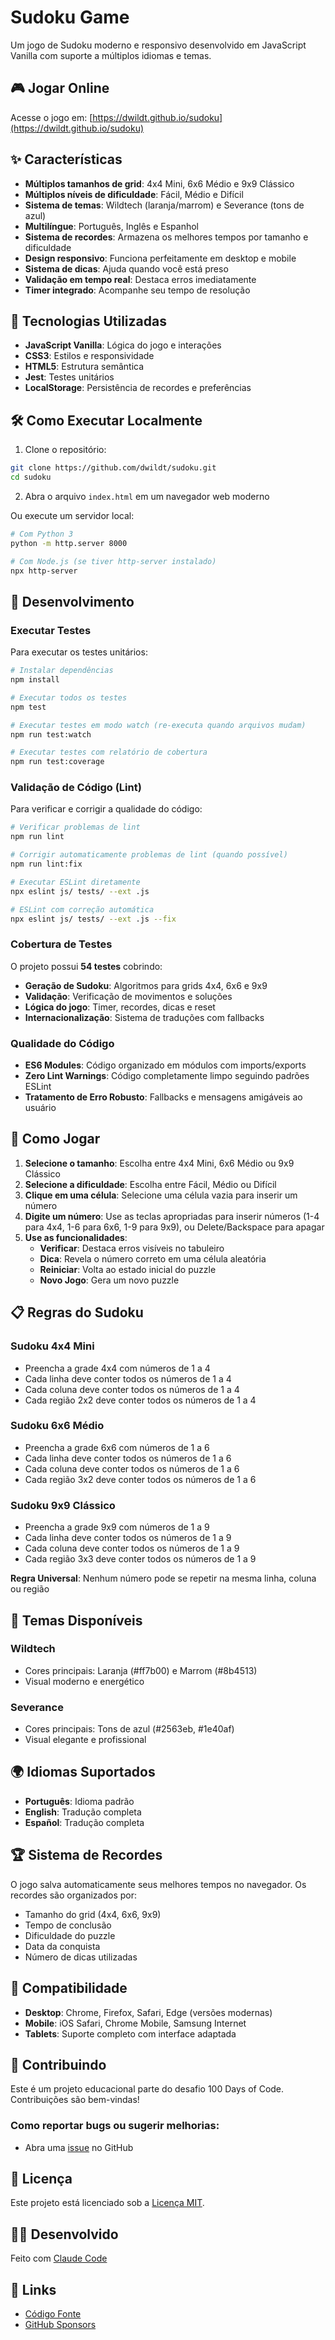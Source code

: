 # Sudoku Game

Um jogo de Sudoku moderno e responsivo desenvolvido em JavaScript Vanilla com suporte a múltiplos idiomas e temas.

## 🎮 Jogar Online

Acesse o jogo em: [https://dwildt.github.io/sudoku](https://dwildt.github.io/sudoku)

## ✨ Características

- **Múltiplos tamanhos de grid**: 4x4 Mini, 6x6 Médio e 9x9 Clássico
- **Múltiplos níveis de dificuldade**: Fácil, Médio e Difícil
- **Sistema de temas**: Wildtech (laranja/marrom) e Severance (tons de azul)
- **Multilíngue**: Português, Inglês e Espanhol
- **Sistema de recordes**: Armazena os melhores tempos por tamanho e dificuldade
- **Design responsivo**: Funciona perfeitamente em desktop e mobile
- **Sistema de dicas**: Ajuda quando você está preso
- **Validação em tempo real**: Destaca erros imediatamente
- **Timer integrado**: Acompanhe seu tempo de resolução

## 🚀 Tecnologias Utilizadas

- **JavaScript Vanilla**: Lógica do jogo e interações
- **CSS3**: Estilos e responsividade
- **HTML5**: Estrutura semântica
- **Jest**: Testes unitários
- **LocalStorage**: Persistência de recordes e preferências

## 🛠️ Como Executar Localmente

1. Clone o repositório:
```bash
git clone https://github.com/dwildt/sudoku.git
cd sudoku
```

2. Abra o arquivo `index.html` em um navegador web moderno

Ou execute um servidor local:
```bash
# Com Python 3
python -m http.server 8000

# Com Node.js (se tiver http-server instalado)
npx http-server
```

## 🧪 Desenvolvimento

### Executar Testes

Para executar os testes unitários:

```bash
# Instalar dependências
npm install

# Executar todos os testes
npm test

# Executar testes em modo watch (re-executa quando arquivos mudam)
npm run test:watch

# Executar testes com relatório de cobertura
npm run test:coverage
```

### Validação de Código (Lint)

Para verificar e corrigir a qualidade do código:

```bash
# Verificar problemas de lint
npm run lint

# Corrigir automaticamente problemas de lint (quando possível)
npm run lint:fix

# Executar ESLint diretamente
npx eslint js/ tests/ --ext .js

# ESLint com correção automática
npx eslint js/ tests/ --ext .js --fix
```

### Cobertura de Testes

O projeto possui **54 testes** cobrindo:
- **Geração de Sudoku**: Algoritmos para grids 4x4, 6x6 e 9x9
- **Validação**: Verificação de movimentos e soluções
- **Lógica do jogo**: Timer, recordes, dicas e reset
- **Internacionalização**: Sistema de traduções com fallbacks

### Qualidade do Código

- **ES6 Modules**: Código organizado em módulos com imports/exports
- **Zero Lint Warnings**: Código completamente limpo seguindo padrões ESLint
- **Tratamento de Erro Robusto**: Fallbacks e mensagens amigáveis ao usuário

## 🎯 Como Jogar

1. **Selecione o tamanho**: Escolha entre 4x4 Mini, 6x6 Médio ou 9x9 Clássico
2. **Selecione a dificuldade**: Escolha entre Fácil, Médio ou Difícil
3. **Clique em uma célula**: Selecione uma célula vazia para inserir um número
4. **Digite um número**: Use as teclas apropriadas para inserir números (1-4 para 4x4, 1-6 para 6x6, 1-9 para 9x9), ou Delete/Backspace para apagar
5. **Use as funcionalidades**:
   - **Verificar**: Destaca erros visíveis no tabuleiro
   - **Dica**: Revela o número correto em uma célula aleatória
   - **Reiniciar**: Volta ao estado inicial do puzzle
   - **Novo Jogo**: Gera um novo puzzle

## 📋 Regras do Sudoku

### Sudoku 4x4 Mini
- Preencha a grade 4x4 com números de 1 a 4
- Cada linha deve conter todos os números de 1 a 4
- Cada coluna deve conter todos os números de 1 a 4
- Cada região 2x2 deve conter todos os números de 1 a 4

### Sudoku 6x6 Médio
- Preencha a grade 6x6 com números de 1 a 6
- Cada linha deve conter todos os números de 1 a 6
- Cada coluna deve conter todos os números de 1 a 6
- Cada região 3x2 deve conter todos os números de 1 a 6

### Sudoku 9x9 Clássico
- Preencha a grade 9x9 com números de 1 a 9
- Cada linha deve conter todos os números de 1 a 9
- Cada coluna deve conter todos os números de 1 a 9
- Cada região 3x3 deve conter todos os números de 1 a 9

**Regra Universal**: Nenhum número pode se repetir na mesma linha, coluna ou região

## 🎨 Temas Disponíveis

### Wildtech
- Cores principais: Laranja (#ff7b00) e Marrom (#8b4513)
- Visual moderno e energético

### Severance
- Cores principais: Tons de azul (#2563eb, #1e40af)
- Visual elegante e profissional

## 🌍 Idiomas Suportados

- **Português**: Idioma padrão
- **English**: Tradução completa
- **Español**: Tradução completa

## 🏆 Sistema de Recordes

O jogo salva automaticamente seus melhores tempos no navegador. Os recordes são organizados por:
- Tamanho do grid (4x4, 6x6, 9x9)
- Tempo de conclusão
- Dificuldade do puzzle
- Data da conquista
- Número de dicas utilizadas

## 📱 Compatibilidade

- **Desktop**: Chrome, Firefox, Safari, Edge (versões modernas)
- **Mobile**: iOS Safari, Chrome Mobile, Samsung Internet
- **Tablets**: Suporte completo com interface adaptada

## 🤝 Contribuindo

Este é um projeto educacional parte do desafio 100 Days of Code. Contribuições são bem-vindas!

### Como reportar bugs ou sugerir melhorias:
- Abra uma [issue](https://github.com/dwildt/sudoku/issues) no GitHub

## 📄 Licença

Este projeto está licenciado sob a [Licença MIT](LICENSE).

## 👨‍💻 Desenvolvido

Feito com [Claude Code](https://claude.ai/code)

## 🔗 Links

- [Código Fonte](https://github.com/dwildt/sudoku)
- [GitHub Sponsors](https://github.com/sponsors/dwildt)